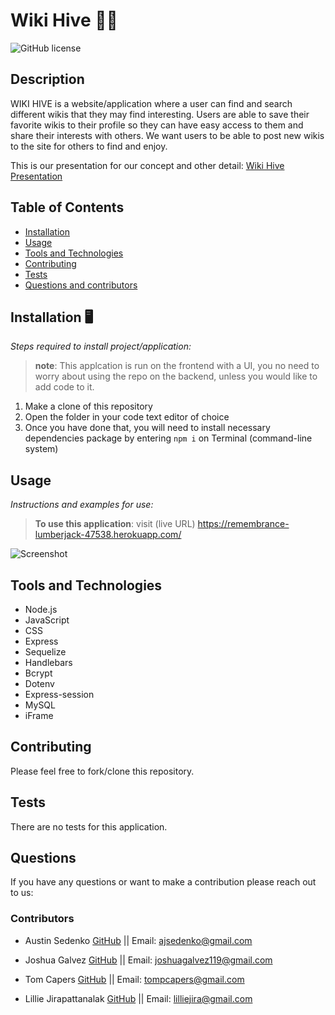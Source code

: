 # Wiki Hive 🍯🐝
![GitHub license](https://img.shields.io/badge/license-MIT-yellow.svg) 

## Description
WIKI HIVE is a website/application where a user can find and search different wikis that they may find interesting. 
Users are able to save their favorite wikis to their profile so they can have easy access to them and share their interests with others. We want users to be able to post new wikis to the site for others to find and enjoy.

This is our presentation for our concept and other detail: [Wiki Hive Presentation](https://www.canva.com/design/DAEi8GsBc_E/cCW_xiW4ggjdDnd1UwJQeg/view?utm_content=DAEi8GsBc_E&utm_campaign=designshare&utm_medium=link&utm_source=publishsharelink)

## Table of Contents 
- [Installation](#installation)
- [Usage](#usage)
- [Tools and Technologies](#tools-and-Technologies)
- [Contributing](#contributing)
- [Tests](#tests)
- [Questions and contributors](#questions)


## Installation 🖥️
*Steps required to install project/application:*

> **note**: This applcation is run on the frontend with a UI, you no need to worry about using the repo on the backend, unless you would like to add code to it.

1.	Make a clone of this repository
2.	Open the folder in your code text editor of choice
3.	Once you have done that, you will need to install necessary dependencies package by entering `npm i` on Terminal (command-line system)


## Usage 
*Instructions and examples for use:* 
> **To use this application**: visit (live URL) https://remembrance-lumberjack-47538.herokuapp.com/

![Screenshot](https://github.com/Lilliemefie/Note-Taker/blob/main/assets/project%202%20screenshot.gif)


## Tools and Technologies 
- Node.js
- JavaScript
- CSS
- Express 
- Sequelize
- Handlebars
- Bcrypt
- Dotenv
- Express-session
- MySQL
- iFrame


## Contributing
Please feel free to fork/clone this repository.

## Tests
There are no tests for this application.

## Questions 
If you have any questions or want to make a contribution please reach out to us:
### Contributors
* Austin Sedenko [GitHub](https://github.com/ajsedenko) || Email: ajsedenko@gmail.com

* Joshua Galvez [GitHub](https://github.com/joshuagalvez11) || Email: joshuagalvez119@gmail.com

* Tom Capers [GitHub](https://github.com/TomCapers) || Email: tompcapers@gmail.com

* Lillie Jirapattanalak [GitHub](https://github.com/lilliemefie/) || Email: lilliejira@gmail.com
